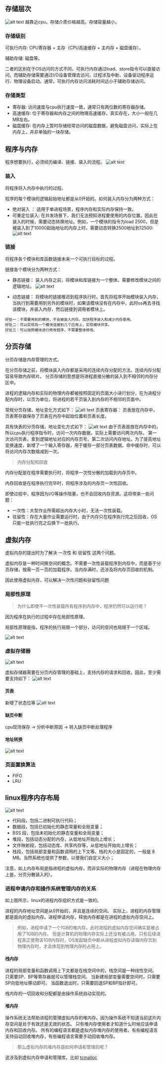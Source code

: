 ## 存储层次
![alt text](image-16.png)
越靠近cpu，存储介质价格越高，存储容量越小。

### 存储级别
可执行内存: CPU寄存器 +  主存（CPU高速缓存 + 主内存 + 磁盘缓存）。

辅助存储: 磁盘等。

二者的区别在于OS访问的方式不同，可执行内存通过load、store指令可以直接访问。而辅助存储需要通过I/O设备管理去访问，过程涉及中断、设备驱动程序运行、物理设备启动。通常，可执行内存访问消耗时间远小于辅助存储访问。



### 存储类型

- 寄存器: 访问速度与cpu执行速度一致，通常只有两位数的寄存器存储。
- 高速缓存: 位于寄存器和内存之间的物理高速缓存，真实存在，大小一般在几MB左右。
- 磁盘缓存: 在内存上暂时存储经常访问的磁盘数据，避免磁盘访问，实际上在内存上，并非单独的一块存储。


## 程序与内存

程序想要执行，必须经历编译、链接、装入的流程。
![alt text](image-17.png)



### 装入
将程序将入内存中执行的过程。

程序的每个模块的逻辑起始地址都是从0开始的。如何装入内存分为两种方式：


- 绝对装入 ： 适用于单进程场景，程序内存和实际内存保持一致。
- 可重定位装入: 在并发场景下，我们无法预知进程要使用的内存位置。因此在装入的时候，需要动态转换地址。例如，一个模块的指令为load 2500，但是被装入到了10000起始地址的内存上时，需要动态转换2500地址到12500:
![alt text](image-18.png)

### 链接
将程序各个模块和库函数链接未来一个可执行目标的过程。

链接各个模块分为两种方式：

- 静态链接： 装入内存之前，将模块和库链接为一个整体。需要修改模块之间的逻辑地址。
![alt text](image-19.png)

- 动态链接： 将模块的链接推迟到程序执行时。首先将程序开始模块装入内存，当执行到需要用到另外的模块时，如果该模块没有在内存中，此时os再去寻找该模块，并装入内存，然后链接到调用者模块上。

```
好处一：不需要用到的模块，不会被装入内存。加快程序装入和减少内存使用。
好处二：可以实现将一个模块连接到几个应用上，实现模块共享。
好处三：可以按照模块进行修改程序，不需要整体修改。 
```



## 分页存储

分页存储是内存管理的方式。

在分页存储之前，将模块装入内存都是采用的连续内存分配的方法。连续内存分配容易导致内存碎片。
分页存储的思想是将进程直接分散的装入到不相邻的内存分区中。

进程的逻辑内存和实际的物理内存都被按照固定的页面大小进行划分，在为进程分配内存时，以页为单位，将进程的若干页装入到内存的不相邻的页面中。



常规分页存储，地址变化方式如下：
![alt text](image-20.png)
页表寄存器： 页表放在内存中，页表寄存器保存了页表在内存中起始位置和页表长度。

具有快表的分页存储，地址变化方式如下：
![alt text](image-21.png)
由于页表是放在内存中的，所以cpu执行程序指令时，访问一次内存数据，实际上需要访问两次内存。
第一次访问页表，拿到逻辑地址对应的内存页号。第二次访问内存地址。为了提高地址变换速度，新增了一个输入寄存器，用于缓存一部分页表数据。命中缓存时，可以将访问内存次数缩减到一次。


> 内存分配和回收

内存分配是在程序需要执行时，将程序一次性分散的加载到内存页中。

内存回收是在程序执行完毕时，将程序涉及的内存页一次性回收。

即使过程中，程序因为I/O等操作阻塞，也不会回收内存资源。这将带来一些问题：

- 一次性：大型作业所需超出内存大小时，无法一次性装载。
- 驻留性：存在大量作业需要运行时，由于内存只在程序执行完之后回收，OS只能一批执行完之后换下一批执行。


## 虚拟内存

虚拟内存的提出时为了解决 一次性 和 驻留性 这两个问题。


虚拟内存是一种时间换空间的概念。不需要一次性装载程序到内存中，而是基于分页存储，按需一页一页的加载程序。当内存满时，还涉及将内存页回收的机制。

因此使用虚拟内存，可以解决一次性问题和驻留性问题


### 局部性原理

> 为什么即使不一次性装载所有程序到内存中，程序仍然可以运行呢？

因为程序在执行的过程中存在局部性原理。

局部性原理是指，程序的执行局限一个部分，访问的空间也局限于一个区域。

![alt text](image-22.png)



### 虚拟存储器
![alt text](image-23.png)

虚拟存储器需要在分页内存管理的基础上，支持内存的请求和回收。因此，至少需要支持如下：
![alt text](image-24.png)
#### 页表
新增了状态位等
![alt text](image-25.png)

#### 缺页中断

cpu现场保存 -> 分析中断原因 -> 转入缺页中断处理程序

#### 地址转换
![alt text](image-26.png)

### 页面置换算法

- FIFO
- LRU


## linux程序内存布局
![alt text](image-28.png)

- 代码段，包括二进制可执行代码；
- 数据段，包括已初始化的静态常量和全局变量；
- BSS 段，包括未初始化的静态变量和全局变量；
- 堆段，包括动态分配的内存，从低地址开始向上增长；
- 文件映射段，包括动态库、共享内存等，从低地址开始向上增长；
- 栈段，包括局部变量和函数调用的上下文等。栈的大小是固定的，一般是 8 MB。当然系统也提供了参数，以便我们自定义大小；

注意，如上内存布局是指进程的虚拟内存，而非实际的物理内存（进程在物理内存上是，分页分散装入的）。

### 进程申请内存和操作系统管理内存的关系
如上图所示，linux的进程内存组织方式是一致的。

进程的内存地址空间是从0开始的，并且是连续的空间。
实际上，进程的内存管理都是面向的虚拟内存。进程申请内存，释放内存都是在进程的虚拟内存空间上。

> 例如，进程申请了一个1GB的堆内存，此时进程的虚拟内存空间确实是被占用了1GB的内存。
但是计算机的物理内存实际上还没有被占用。只有后续进程真正使用该1GB内存时，OS发起缺页中断从进程虚拟内存读取内存页到物理内存时，才会体现到物理内存的占用上。



#### 栈内存
进程的局部变量和函数调用上下文都是在栈空间中的，栈空间是一种线性空间。
只需要SP、BP等寄存器就可以管理栈空间。
当新建局部变量需要空间时，只需要SP向低地址移动即可。
当函数退出时，只需要回退SP和BP指针即可。

栈内存的一切回收和分配都是由操作系统自动实现的。

#### 堆内存
操作系统无法帮助进程的管理虚拟内存的堆内存。因为操作系统不知道当前这片内存空间是处于有效还是无效的状态。
只有堆内存使用者才知道什么时候应该申请内存和回收内存。
所有的编程语言都是虚拟内存堆内存的使用者。有些编程语言支持自动回收堆内存，有些编程语言需要手动回收堆内存。

> 那么虚拟内存的堆内存是如何申请和管理的呢？

这涉及到虚拟内存申请和管理库。比如 [tcmalloc](../lib/tcmalloc.md)

